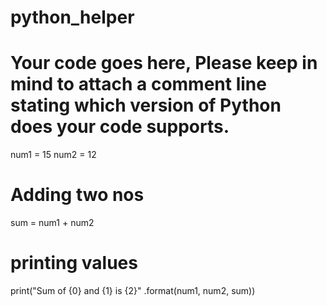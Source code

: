 # python_helper
# Your code goes here, Please keep in mind to attach a comment line stating which version of Python does your code supports.
num1 = 15
num2 = 12
  
# Adding two nos 
sum = num1 + num2 
  
# printing values 
print("Sum of {0} and {1} is {2}" .format(num1, num2, sum)) 
